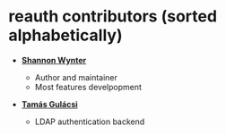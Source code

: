 reauth contributors (sorted alphabetically)
=================================================

* **[Shannon Wynter](https://github.com/freman)**

  * Author and maintainer
  * Most features develpopment

* **[Tamás Gulácsi](https://github.com/tgulacsi)**

  * LDAP authentication backend
